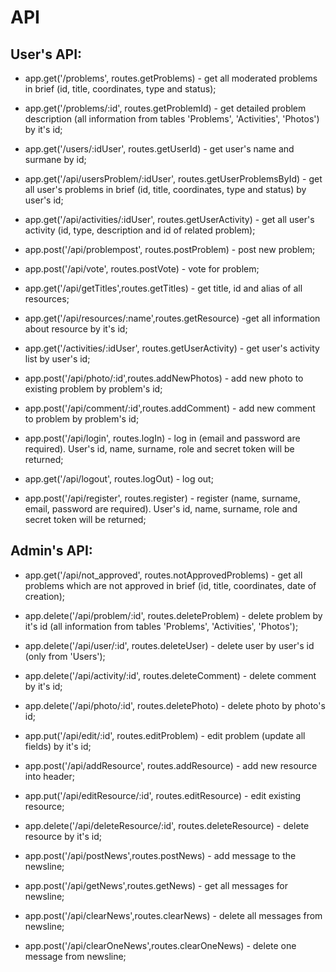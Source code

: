API
===
User's API:
-----------

+ app.get('/problems', routes.getProblems) - get all moderated problems in brief (id, title, coordinates, type and status);

+ app.get('/problems/:id', routes.getProblemId) - get detailed problem description (all information from tables 'Problems', 'Activities', 'Photos') by it's id;

+ app.get('/users/:idUser', routes.getUserId) - get user's name and surmane by id;

+ app.get('/api/usersProblem/:idUser', routes.getUserProblemsById) - get all user's problems in brief (id, title, coordinates, type and status) by user's id;

+ app.get('/api/activities/:idUser', routes.getUserActivity) - get all user's activity (id, type, description and id of related problem);

+ app.post('/api/problempost', routes.postProblem) - post new problem;

+ app.post('/api/vote', routes.postVote) - vote for problem;

+ app.get('/api/getTitles',routes.getTitles) - get title, id and alias of all resources;

+ app.get('/api/resources/:name',routes.getResource) -get all information about resource by it's id;

+ app.get('/activities/:idUser', routes.getUserActivity) - get user's activity list by user's id;

+ app.post('/api/photo/:id',routes.addNewPhotos) - add new photo to existing problem by problem's id;

+ app.post('/api/comment/:id',routes.addComment) - add new comment to problem by problem's id;

+ app.post('/api/login', routes.logIn) - log in (email and password are required). User's id, name, surname, role and secret token will be returned;

+ app.get('/api/logout', routes.logOut) - log out; 

+ app.post('/api/register', routes.register) - register (name, surname, email, password are required). User's id, name, surname, role and secret token will be returned;

Admin's API:
------------

+ app.get('/api/not_approved', routes.notApprovedProblems) - get all problems which are not approved in brief (id, title, coordinates, date of creation);

+ app.delete('/api/problem/:id', routes.deleteProblem) - delete problem by it's id (all information from tables 'Problems', 'Activities', 'Photos');

+ app.delete('/api/user/:id', routes.deleteUser) - delete user by user's id (only from 'Users');

+ app.delete('/api/activity/:id', routes.deleteComment) - delete comment by it's id;

+ app.delete('/api/photo/:id', routes.deletePhoto) - delete photo by photo's id;

+ app.put('/api/edit/:id', routes.editProblem) - edit problem (update all fields) by it's id;

+ app.post('/api/addResource', routes.addResource) - add new resource into header;

+ app.put('/api/editResource/:id', routes.editResource) - edit existing resource;

+ app.delete('/api/deleteResource/:id', routes.deleteResource) - delete resource by it's id;

+ app.post('/api/postNews',routes.postNews) - add message to the newsline;

+ app.post('/api/getNews',routes.getNews) - get all messages for newsline;

+ app.post('/api/clearNews',routes.clearNews) - delete all messages from newsline;

+ app.post('/api/clearOneNews',routes.clearOneNews) - delete one message from newsline;
